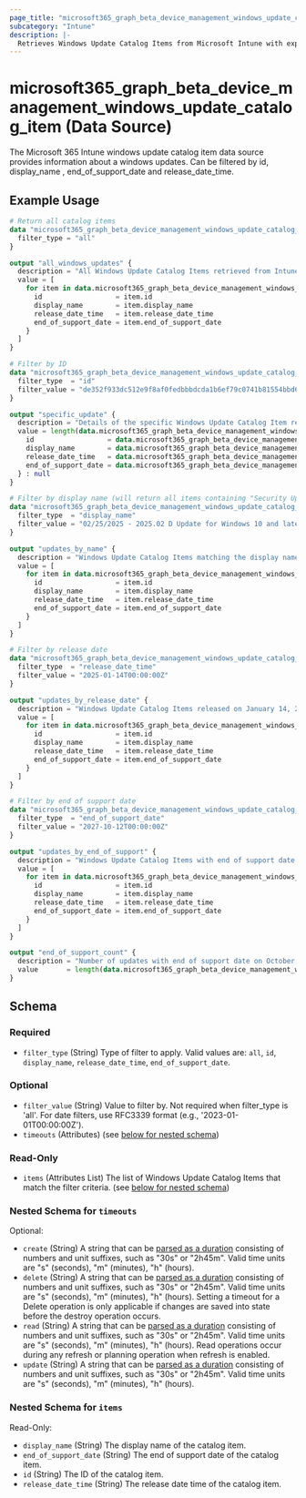 ```yaml
---
page_title: "microsoft365_graph_beta_device_management_windows_update_catalog_item Data Source - terraform-provider-microsoft365"
subcategory: "Intune"
description: |-
  Retrieves Windows Update Catalog Items from Microsoft Intune with explicit filtering options.
---
```


# microsoft365_graph_beta_device_management_windows_update_catalog_item (Data Source)

The Microsoft 365 Intune windows update catalog item data source provides information about a windows updates. Can be filtered by
id, display_name , end_of_support_date and release_date_time.

## Example Usage

```terraform
# Return all catalog items
data "microsoft365_graph_beta_device_management_windows_update_catalog_item" "all" {
  filter_type = "all"
}

output "all_windows_updates" {
  description = "All Windows Update Catalog Items retrieved from Intune"
  value = [
    for item in data.microsoft365_graph_beta_device_management_windows_update_catalog_item.all.items : {
      id                  = item.id
      display_name        = item.display_name
      release_date_time   = item.release_date_time
      end_of_support_date = item.end_of_support_date
    }
  ]
}

# Filter by ID
data "microsoft365_graph_beta_device_management_windows_update_catalog_item" "by_id" {
  filter_type  = "id"
  filter_value = "de352f933dc512e9f8af0fedbbbdcda1b6ef79c0741b81554bbd6743af8b4d89"
}

output "specific_update" {
  description = "Details of the specific Windows Update Catalog Item retrieved by ID"
  value = length(data.microsoft365_graph_beta_device_management_windows_update_catalog_item.by_id.items) > 0 ? {
    id                  = data.microsoft365_graph_beta_device_management_windows_update_catalog_item.by_id.items[0].id
    display_name        = data.microsoft365_graph_beta_device_management_windows_update_catalog_item.by_id.items[0].display_name
    release_date_time   = data.microsoft365_graph_beta_device_management_windows_update_catalog_item.by_id.items[0].release_date_time
    end_of_support_date = data.microsoft365_graph_beta_device_management_windows_update_catalog_item.by_id.items[0].end_of_support_date
  } : null
}

# Filter by display name (will return all items containing "Security Update" in their name)
data "microsoft365_graph_beta_device_management_windows_update_catalog_item" "by_name" {
  filter_type  = "display_name"
  filter_value = "02/25/2025 - 2025.02 D Update for Windows 10 and later"
}

output "updates_by_name" {
  description = "Windows Update Catalog Items matching the display name '02/25/2025 - 2025.02 D Update for Windows 10 and later'"
  value = [
    for item in data.microsoft365_graph_beta_device_management_windows_update_catalog_item.by_name.items : {
      id                  = item.id
      display_name        = item.display_name
      release_date_time   = item.release_date_time
      end_of_support_date = item.end_of_support_date
    }
  ]
}

# Filter by release date
data "microsoft365_graph_beta_device_management_windows_update_catalog_item" "by_release_date" {
  filter_type  = "release_date_time"
  filter_value = "2025-01-14T00:00:00Z"
}

output "updates_by_release_date" {
  description = "Windows Update Catalog Items released on January 14, 2025"
  value = [
    for item in data.microsoft365_graph_beta_device_management_windows_update_catalog_item.by_release_date.items : {
      id                  = item.id
      display_name        = item.display_name
      release_date_time   = item.release_date_time
      end_of_support_date = item.end_of_support_date
    }
  ]
}

# Filter by end of support date
data "microsoft365_graph_beta_device_management_windows_update_catalog_item" "by_end_of_support" {
  filter_type  = "end_of_support_date"
  filter_value = "2027-10-12T00:00:00Z"
}

output "updates_by_end_of_support" {
  description = "Windows Update Catalog Items with end of support date on October 12, 2027"
  value = [
    for item in data.microsoft365_graph_beta_device_management_windows_update_catalog_item.by_end_of_support.items : {
      id                  = item.id
      display_name        = item.display_name
      release_date_time   = item.release_date_time
      end_of_support_date = item.end_of_support_date
    }
  ]
}

output "end_of_support_count" {
  description = "Number of updates with end of support date on October 12, 2027"
  value       = length(data.microsoft365_graph_beta_device_management_windows_update_catalog_item.by_end_of_support.items)
}
```

<!-- schema generated by tfplugindocs -->
## Schema

### Required

- `filter_type` (String) Type of filter to apply. Valid values are: `all`, `id`, `display_name`, `release_date_time`, `end_of_support_date`.

### Optional

- `filter_value` (String) Value to filter by. Not required when filter_type is 'all'. For date filters, use RFC3339 format (e.g., '2023-01-01T00:00:00Z').
- `timeouts` (Attributes) (see [below for nested schema](#nestedatt--timeouts))

### Read-Only

- `items` (Attributes List) The list of Windows Update Catalog Items that match the filter criteria. (see [below for nested schema](#nestedatt--items))

<a id="nestedatt--timeouts"></a>
### Nested Schema for `timeouts`

Optional:

- `create` (String) A string that can be [parsed as a duration](https://pkg.go.dev/time#ParseDuration) consisting of numbers and unit suffixes, such as "30s" or "2h45m". Valid time units are "s" (seconds), "m" (minutes), "h" (hours).
- `delete` (String) A string that can be [parsed as a duration](https://pkg.go.dev/time#ParseDuration) consisting of numbers and unit suffixes, such as "30s" or "2h45m". Valid time units are "s" (seconds), "m" (minutes), "h" (hours). Setting a timeout for a Delete operation is only applicable if changes are saved into state before the destroy operation occurs.
- `read` (String) A string that can be [parsed as a duration](https://pkg.go.dev/time#ParseDuration) consisting of numbers and unit suffixes, such as "30s" or "2h45m". Valid time units are "s" (seconds), "m" (minutes), "h" (hours). Read operations occur during any refresh or planning operation when refresh is enabled.
- `update` (String) A string that can be [parsed as a duration](https://pkg.go.dev/time#ParseDuration) consisting of numbers and unit suffixes, such as "30s" or "2h45m". Valid time units are "s" (seconds), "m" (minutes), "h" (hours).


<a id="nestedatt--items"></a>
### Nested Schema for `items`

Read-Only:

- `display_name` (String) The display name of the catalog item.
- `end_of_support_date` (String) The end of support date of the catalog item.
- `id` (String) The ID of the catalog item.
- `release_date_time` (String) The release date time of the catalog item.